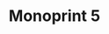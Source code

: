 ---
ee_id_thing: '217'
site: '1'
type: '2'
inv_num: 2008-016
add_credit:
url: 2008-016-monoprint-5
title: 'Monoprint 5 '
year: '2008'
display_year: '2008'
medium: Unique three-color process silkscreen on custom watermarked paper
dims: 42 x 32 inches
pitch: "​Poorly done C-M-Y silkscreens."
ps:
live_url:
youtube:
related_code:
imgs: Monoprint-5-2008-016-full-database-IH_1.jpg
subheading:
download:
commission:
related:
layout: things-i-made
---